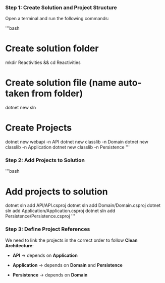 ### Step 1: Create Solution and Project Structure
Open a terminal and run the following commands:

'''bash
# Create solution folder
mkdir Reactivities && cd Reactivities

# Create solution file (name auto-taken from folder)
dotnet new sln  

# Create Projects
dotnet new webapi -n API
dotnet new classlib -n Domain
dotnet new classlib -n Application
dotnet new classlib -n Persistence
'''

### Step 2: Add Projects to Solution
'''bash
# Add projects to solution
dotnet sln add API/API.csproj
dotnet sln add Domain/Domain.csproj
dotnet sln add Application/Application.csproj
dotnet sln add Persistence/Persistence.csproj
'''

### Step 3: Define Project References
We need to link the projects in the correct order to follow **Clean Architecture**:

- **API** → depends on **Application**

- **Application** → depends on **Domain** and **Persistence**

- **Persistence** → depends on **Domain**
